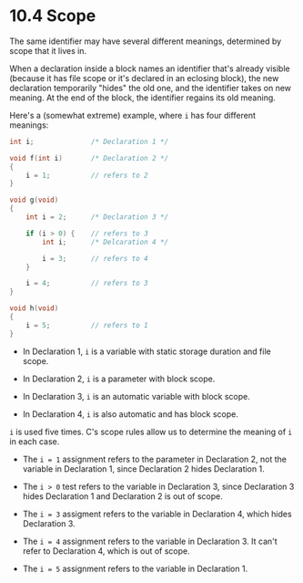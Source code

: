 # 10.4 Scope

The same identifier may have several different meanings, determined by scope that it lives in.

When a declaration inside a block names an identifier that's already visible (because it has file scope or it's declared in an eclosing block), the new declaration temporarily "hides" the old one, and the identifier takes on new meaning. At the end of the block, the identifier regains its old meaning.

Here's a (somewhat extreme) example, where `i` has four different meanings:


```c
int i;              /* Declaration 1 */

void f(int i)       /* Declaration 2 */
{
    i = 1;          // refers to 2
}

void g(void)
{
    int i = 2;      /* Declaration 3 */

    if (i > 0) {    // refers to 3
        int i;      /* Delcaration 4 */

        i = 3;      // refers to 4
    }

    i = 4;          // refers to 3
}

void h(void)
{
    i = 5;          // refers to 1
}
```

- In Declaration 1, `i` is a variable with static storage duration and file scope.

- In Declaration 2, `i` is a parameter with block scope.

- In Declaration 3, `i` is an automatic variable with block scope.

- In Declaration 4, `i` is also automatic and has block scope.

`i` is used five times. C's scope rules allow us to determine the meaning of `i` in each case.

- The `i = 1` assignment refers to the parameter in Declaration 2, not the variable in Declaration 1, since Declaration 2 hides Declaration 1.

- The `i > 0` test refers to the variable in Declaration 3, since Declaration 3 hides Declaration 1 and Declaration 2 is out of scope.

- The `i = 3` assigment refers to the variable in Declaration 4, which hides Declaration 3.

- The `i = 4` assignment refers to the variable in Declaration 3. It can't refer to Declaration 4, which is out of scope.

- The `i = 5` assignment refers to the variable in Declaration 1.